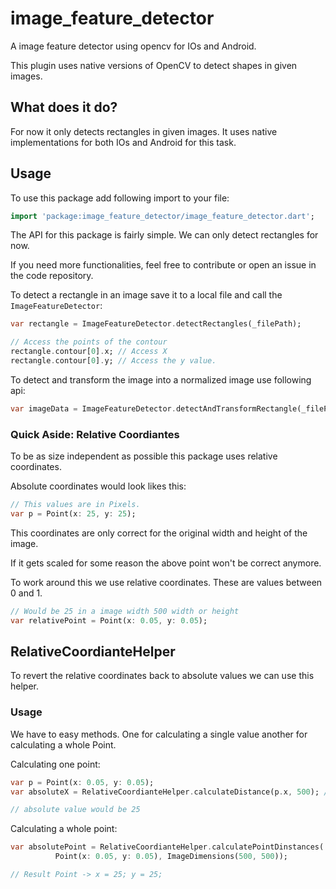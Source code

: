 # image_feature_detector

A image feature detector using opencv for IOs and Android.

This plugin uses native versions of OpenCV to detect shapes in given images.

## What does it do?

For now it only detects rectangles in given images. It uses native implementations for both IOs and Android for this task.

## Usage

To use this package add following import to your file:

```dart
import 'package:image_feature_detector/image_feature_detector.dart';
```

The API for this package is fairly simple. We can only detect rectangles for now.

If you need more functionalities, feel free to contribute or open an issue in the code repository.

To detect a rectangle in an image save it to a local file and call the `ImageFeatureDetector`:

```dart
var rectangle = ImageFeatureDetector.detectRectangles(_filePath);

// Access the points of the contour
rectangle.contour[0].x; // Access X
rectangle.contour[0].y; // Access the y value.
```

To detect and transform the image into a normalized image use following api:

```dart
var imageData = ImageFeatureDetector.detectAndTransformRectangle(_filePath);
```

### Quick Aside: Relative Coordiantes

To be as size independent as possible this package uses relative coordinates. 

Absolute coordinates would look likes this:

```dart
// This values are in Pixels.
var p = Point(x: 25, y: 25); 
```

This coordinates are only correct for the original width and height of the image.

If it gets scaled for some reason the above point won't be correct anymore.

To work around this we use relative coordinates. These are values between 0 and 1.

```dart
// Would be 25 in a image width 500 width or height
var relativePoint = Point(x: 0.05, y: 0.05);
```

## RelativeCoordianteHelper

To revert the relative coordinates back to absolute values we can use this helper.

### Usage

We have to easy methods. One for calculating a single value another for calculating a whole Point.

Calculating one point:
```dart
var p = Point(x: 0.05, y: 0.05);
var absoluteX = RelativeCoordianteHelper.calculateDistance(p.x, 500); // p.x = 0.05

// absolute value would be 25
```

Calculating a whole point:
```dart
var absolutePoint = RelativeCoordianteHelper.calculatePointDinstances(
          Point(x: 0.05, y: 0.05), ImageDimensions(500, 500));

// Result Point -> x = 25; y = 25;
```
